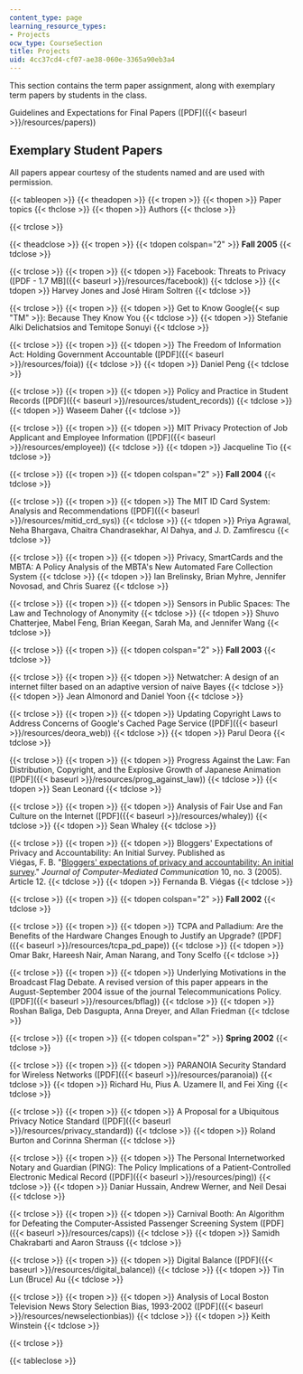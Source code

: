```yaml
---
content_type: page
learning_resource_types:
- Projects
ocw_type: CourseSection
title: Projects
uid: 4cc37cd4-cf07-ae38-060e-3365a90eb3a4
---
```


This section contains the term paper assignment, along with exemplary term papers by students in the class.

Guidelines and Expectations for Final Papers ([PDF]({{< baseurl >}}/resources/papers))

Exemplary Student Papers
------------------------

All papers appear courtesy of the students named and are used with permission.

{{< tableopen >}}
{{< theadopen >}}
{{< tropen >}}
{{< thopen >}}
Paper topics
{{< thclose >}}
{{< thopen >}}
Authors
{{< thclose >}}

{{< trclose >}}

{{< theadclose >}}
{{< tropen >}}
{{< tdopen colspan="2" >}}
**Fall 2005**
{{< tdclose >}}

{{< trclose >}}
{{< tropen >}}
{{< tdopen >}}
Facebook: Threats to Privacy ([PDF - 1.7 MB]({{< baseurl >}}/resources/facebook))
{{< tdclose >}}
{{< tdopen >}}
Harvey Jones and José Hiram Soltren
{{< tdclose >}}

{{< trclose >}}
{{< tropen >}}
{{< tdopen >}}
Get to Know Google{{< sup "TM" >}}: Because They Know You
{{< tdclose >}}
{{< tdopen >}}
Stefanie Alki Delichatsios and Temitope Sonuyi
{{< tdclose >}}

{{< trclose >}}
{{< tropen >}}
{{< tdopen >}}
The Freedom of Information Act: Holding Government Accountable ([PDF]({{< baseurl >}}/resources/foia))
{{< tdclose >}}
{{< tdopen >}}
Daniel Peng
{{< tdclose >}}

{{< trclose >}}
{{< tropen >}}
{{< tdopen >}}
Policy and Practice in Student Records ([PDF]({{< baseurl >}}/resources/student_records))
{{< tdclose >}}
{{< tdopen >}}
Waseem Daher
{{< tdclose >}}

{{< trclose >}}
{{< tropen >}}
{{< tdopen >}}
MIT Privacy Protection of Job Applicant and Employee Information ([PDF]({{< baseurl >}}/resources/employee))
{{< tdclose >}}
{{< tdopen >}}
Jacqueline Tio
{{< tdclose >}}

{{< trclose >}}
{{< tropen >}}
{{< tdopen colspan="2" >}}
**Fall 2004**
{{< tdclose >}}

{{< trclose >}}
{{< tropen >}}
{{< tdopen >}}
The MIT ID Card System: Analysis and Recommendations ([PDF]({{< baseurl >}}/resources/mitid_crd_sys))
{{< tdclose >}}
{{< tdopen >}}
Priya Agrawal, Neha Bhargava, Chaitra Chandrasekhar, Al Dahya, and J. D. Zamfirescu
{{< tdclose >}}

{{< trclose >}}
{{< tropen >}}
{{< tdopen >}}
Privacy, SmartCards and the MBTA: A Policy Analysis of the MBTA's New Automated Fare Collection System
{{< tdclose >}}
{{< tdopen >}}
Ian Brelinsky, Brian Myhre, Jennifer Novosad, and Chris Suarez
{{< tdclose >}}

{{< trclose >}}
{{< tropen >}}
{{< tdopen >}}
Sensors in Public Spaces: The Law and Technology of Anonymity
{{< tdclose >}}
{{< tdopen >}}
Shuvo Chatterjee, Mabel Feng, Brian Keegan, Sarah Ma, and Jennifer Wang
{{< tdclose >}}

{{< trclose >}}
{{< tropen >}}
{{< tdopen colspan="2" >}}
**Fall 2003**
{{< tdclose >}}

{{< trclose >}}
{{< tropen >}}
{{< tdopen >}}
Netwatcher: A design of an internet filter based on an adaptive version of naive Bayes
{{< tdclose >}}
{{< tdopen >}}
Jean Almonord and Daniel Yoon
{{< tdclose >}}

{{< trclose >}}
{{< tropen >}}
{{< tdopen >}}
Updating Copyright Laws to Address Concerns of Google's Cached Page Service ([PDF]({{< baseurl >}}/resources/deora_web))
{{< tdclose >}}
{{< tdopen >}}
Parul Deora
{{< tdclose >}}

{{< trclose >}}
{{< tropen >}}
{{< tdopen >}}
Progress Against the Law: Fan Distribution, Copyright, and the Explosive Growth of Japanese Animation ([PDF]({{< baseurl >}}/resources/prog_against_law))
{{< tdclose >}}
{{< tdopen >}}
Sean Leonard
{{< tdclose >}}

{{< trclose >}}
{{< tropen >}}
{{< tdopen >}}
Analysis of Fair Use and Fan Culture on the Internet ([PDF]({{< baseurl >}}/resources/whaley))
{{< tdclose >}}
{{< tdopen >}}
Sean Whaley
{{< tdclose >}}

{{< trclose >}}
{{< tropen >}}
{{< tdopen >}}
Bloggers' Expectations of Privacy and Accountability: An Initial Survey. Published as  
Viégas, F. B. "[Bloggers' expectations of privacy and accountability: An initial survey](http://jcmc.indiana.edu/vol10/issue3/viegas.html)." _Journal of Computer-Mediated Communication_ 10, no. 3 (2005). Article 12.
{{< tdclose >}}
{{< tdopen >}}
Fernanda B. Viégas
{{< tdclose >}}

{{< trclose >}}
{{< tropen >}}
{{< tdopen colspan="2" >}}
**Fall 2002**
{{< tdclose >}}

{{< trclose >}}
{{< tropen >}}
{{< tdopen >}}
TCPA and Palladium: Are the Benefits of the Hardware Changes Enough to Justify an Upgrade? ([PDF]({{< baseurl >}}/resources/tcpa_pd_pape))
{{< tdclose >}}
{{< tdopen >}}
Omar Bakr, Hareesh Nair, Aman Narang, and Tony Scelfo
{{< tdclose >}}

{{< trclose >}}
{{< tropen >}}
{{< tdopen >}}
Underlying Motivations in the Broadcast Flag Debate. A revised version of this paper appears in the August-September 2004 issue of the journal Telecommunications Policy. ([PDF]({{< baseurl >}}/resources/bflag))
{{< tdclose >}}
{{< tdopen >}}
Roshan Baliga, Deb Dasgupta, Anna Dreyer, and Allan Friedman
{{< tdclose >}}

{{< trclose >}}
{{< tropen >}}
{{< tdopen colspan="2" >}}
**Spring 2002**
{{< tdclose >}}

{{< trclose >}}
{{< tropen >}}
{{< tdopen >}}
PARANOIA Security Standard for Wireless Networks ([PDF]({{< baseurl >}}/resources/paranoia))
{{< tdclose >}}
{{< tdopen >}}
Richard Hu, Pius A. Uzamere II, and Fei Xing
{{< tdclose >}}

{{< trclose >}}
{{< tropen >}}
{{< tdopen >}}
A Proposal for a Ubiquitous Privacy Notice Standard ([PDF]({{< baseurl >}}/resources/privacy_standard))
{{< tdclose >}}
{{< tdopen >}}
Roland Burton and Corinna Sherman
{{< tdclose >}}

{{< trclose >}}
{{< tropen >}}
{{< tdopen >}}
The Personal Internetworked Notary and Guardian (PING): The Policy Implications of a Patient-Controlled Electronic Medical Record ([PDF]({{< baseurl >}}/resources/ping))
{{< tdclose >}}
{{< tdopen >}}
Daniar Hussain, Andrew Werner, and Neil Desai
{{< tdclose >}}

{{< trclose >}}
{{< tropen >}}
{{< tdopen >}}
Carnival Booth: An Algorithm for Defeating the Computer-Assisted Passenger Screening System ([PDF]({{< baseurl >}}/resources/caps))
{{< tdclose >}}
{{< tdopen >}}
Samidh Chakrabarti and Aaron Strauss
{{< tdclose >}}

{{< trclose >}}
{{< tropen >}}
{{< tdopen >}}
Digital Balance ([PDF]({{< baseurl >}}/resources/digital_balance))
{{< tdclose >}}
{{< tdopen >}}
Tin Lun (Bruce) Au
{{< tdclose >}}

{{< trclose >}}
{{< tropen >}}
{{< tdopen >}}
Analysis of Local Boston Television News Story Selection Bias, 1993-2002 ([PDF]({{< baseurl >}}/resources/newselectionbias))
{{< tdclose >}}
{{< tdopen >}}
Keith Winstein
{{< tdclose >}}

{{< trclose >}}

{{< tableclose >}}